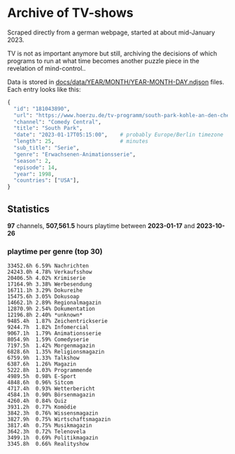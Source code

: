 # Archive of TV-shows

Scraped directly from a german webpage, started at about mid-January 2023.

TV is not as important anymore but still, archiving the decisions of which programs to run at what time
becomes another puzzle piece in the revelation of mind-control.. 

Data is stored in [docs/data/YEAR/MONTH/YEAR-MONTH-DAY.ndjson](docs/data/) files. 
Each entry looks like this:

```python
{
  "id": "181043890", 
  "url": "https://www.hoerzu.de/tv-programm/south-park-kohle-an-den-chefkoch/bid_181043890/", 
  "channel": "Comedy Central", 
  "title": "South Park", 
  "date": "2023-01-17T05:15:00",    # probably Europe/Berlin timezone 
  "length": 25,                     # minutes 
  "sub_title": "Serie", 
  "genre": "Erwachsenen-Animationsserie", 
  "season": 2, 
  "episode": 14, 
  "year": 1998, 
  "countries": ["USA"],
}
```

## Statistics

**97** channels, **507,561.5** hours playtime between **2023-01-17** and **2023-10-26**


### playtime per genre (top 30)

    33452.6h 6.59% Nachrichten
    24243.0h 4.78% Verkaufsshow
    20406.5h 4.02% Krimiserie
    17164.9h 3.38% Werbesendung
    16711.1h 3.29% Dokureihe
    15475.6h 3.05% Dokusoap
    14662.1h 2.89% Regionalmagazin
    12870.9h 2.54% Dokumentation
    12196.8h 2.40% *unknown*
    9485.4h  1.87% Zeichentrickserie
    9244.7h  1.82% Infomercial
    9067.1h  1.79% Animationsserie
    8054.9h  1.59% Comedyserie
    7197.5h  1.42% Morgenmagazin
    6828.6h  1.35% Religionsmagazin
    6759.9h  1.33% Talkshow
    6387.6h  1.26% Magazin
    5222.8h  1.03% Programmende
    4989.5h  0.98% E-Sport
    4848.6h  0.96% Sitcom
    4717.4h  0.93% Wetterbericht
    4584.1h  0.90% Börsenmagazin
    4260.4h  0.84% Quiz
    3931.2h  0.77% Komödie
    3842.3h  0.76% Wissensmagazin
    3827.9h  0.75% Wirtschaftsmagazin
    3817.4h  0.75% Musikmagazin
    3642.3h  0.72% Telenovela
    3499.1h  0.69% Politikmagazin
    3345.8h  0.66% Realityshow
